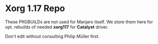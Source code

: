 Xorg 1.17 Repo
================================

These PKGBUILDs are not used for Manjaro itself.
We store them here for opt. rebuilds of needed **xorg117** for **Catalyst** driver.

Don't edit without consulting Philip Müller first.
